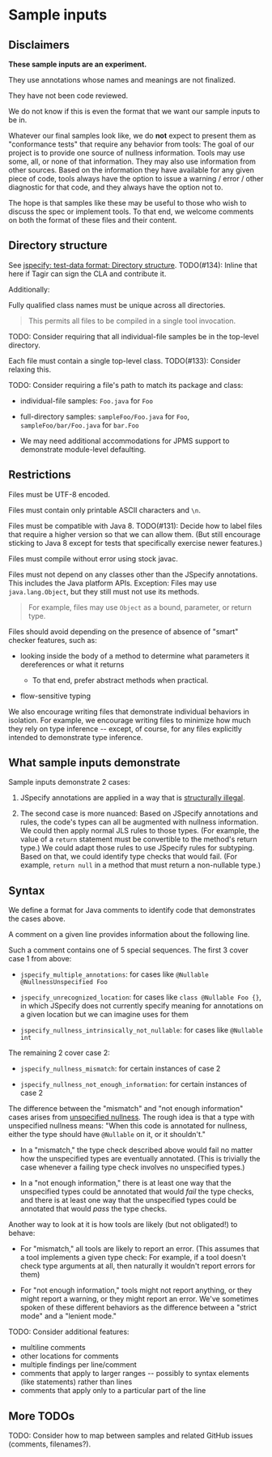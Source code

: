 # Sample inputs

## Disclaimers

**These sample inputs are an experiment.**

They use annotations whose names and meanings are not finalized.

They have not been code reviewed.

We do not know if this is even the format that we want our sample inputs to be
in.

Whatever our final samples look like, we do **not** expect to present them as
"conformance tests" that require any behavior from tools: The goal of our
project is to provide one source of nullness information. Tools may use some,
all, or none of that information. They may also use information from other
sources. Based on the information they have available for any given piece of
code, tools always have the option to issue a warning / error / other diagnostic
for that code, and they always have the option not to.

The hope is that samples like these may be useful to those who wish to discuss
the spec or implement tools. To that end, we welcome comments on both the format
of these files and their content.

## Directory structure

See
[jspecify: test-data format: Directory structure](https://docs.google.com/document/d/1JVH2p61kReO8bW4AKnbkpybPYlUulVmyNrR1WRIEE_k/edit#bookmark=id.2t1r58i5a03s).
TODO(#134): Inline that here if Tagir can sign the CLA and contribute it.

Additionally:

Fully qualified class names must be unique across all directories.

> This permits all files to be compiled in a single tool invocation.

TODO: Consider requiring that all individual-file samples be in the top-level
directory.

Each file must contain a single top-level class. TODO(#133): Consider relaxing
this.

TODO: Consider requiring a file's path to match its package and class:

-   individual-file samples: `Foo.java` for `Foo`

-   full-directory samples: `sampleFoo/Foo.java` for `Foo`,
    `sampleFoo/bar/Foo.java` for `bar.Foo`

-   We may need additional accommodations for JPMS support to demonstrate
    module-level defaulting.

## Restrictions

Files must be UTF-8 encoded.

Files must contain only printable ASCII characters and `\n`.

Files must be compatible with Java 8. TODO(#131): Decide how to label files that
require a higher version so that we can allow them. (But still encourage
sticking to Java 8 except for tests that specifically exercise newer features.)

Files must compile without error using stock javac.

Files must not depend on any classes other than the JSpecify annotations. This
includes the Java platform APIs. Exception: Files may use `java.lang.Object`,
but they still must not use its methods.

> For example, files may use `Object` as a bound, parameter, or return type.

Files should avoid depending on the presence of absence of "smart" checker
features, such as:

-   looking inside the body of a method to determine what parameters it
    dereferences or what it returns

    -   To that end, prefer abstract methods when practical.

-   flow-sensitive typing

We also encourage writing files that demonstrate individual behaviors in
isolation. For example, we encourage writing files to minimize how much they
rely on type inference -- except, of course, for any files explicitly intended
to demonstrate type inference.

## What sample inputs demonstrate

Sample inputs demonstrate 2 cases:

1.  JSpecify annotations are applied in a way that is
    [structurally illegal](https://docs.google.com/document/d/15NND5nBxMkZ-Us6wz3Pfbt4ODIaWaJ6JDs4w6h9kUaY/edit#heading=h.ib00ltjpj1xa).

    <!-- TODO: Are we happy with the term "illegal?" -->

2.  The second case is more nuanced: Based on JSpecify annotations and rules,
    the code's types can all be augmented with nullness information. We could
    then apply normal JLS rules to those types. (For example, the value of a
    `return` statement must be convertible to the method's return type.) We
    could adapt those rules to use JSpecify rules for subtyping. Based on that,
    we could identify type checks that would fail. (For example, `return null`
    in a method that must return a non-nullable type.)

    <!-- TODO: Update links to point to the markup-format spec and glossary. -->

## Syntax

We define a format for Java comments to identify code that demonstrates the
cases above.

A comment on a given line provides information about the following line.

Such a comment contains one of 5 special sequences. The first 3 cover case 1
from above:

-   `jspecify_multiple_annotations`: for cases like `@Nullable
    @NullnessUnspecified Foo`

-   `jspecify_unrecognized_location`: for cases like `class @Nullable Foo {}`,
    in which JSpecify does not currently specify meaning for annotations on a
    given location but we can imagine uses for them

-   `jspecify_nullness_intrinsically_not_nullable`: for cases like `@Nullable
    int`

The remaining 2 cover case 2:

-   `jspecify_nullness_mismatch`: for certain instances of case 2

-   `jspecify_nullness_not_enough_information`: for certain instances of case 2

The difference between the "mismatch" and "not enough information" cases arises
from
[unspecified nullness](https://docs.google.com/document/d/1KQrBxwaVIPIac_6SCf--w-vZBeHkTvtaqPSU_icIccc/edit#bookmark=id.xb9w6p3ilsq3).
The rough idea is that a type with unspecified nullness means: "When this code
is annotated for nullness, either the type should have `@Nullable` on it, or it
shouldn't."

-   In a "mismatch," the type check described above would fail no matter how the
    unspecified types are eventually annotated. (This is trivially the case
    whenever a failing type check involves no unspecified types.)

-   In a "not enough information," there is at least one way that the
    unspecified types could be annotated that would _fail_ the type checks, and
    there is at least one way that the unspecified types could be annotated that
    would _pass_ the type checks.

Another way to look at it is how tools are likely (but not obligated!) to
behave:

-   For "mismatch," all tools are likely to report an error. (This assumes that
    a tool implements a given type check: For example, if a tool doesn't check
    type arguments at all, then naturally it wouldn't report errors for them)

-   For "not enough information," tools might not report anything, or they might
    report a warning, or they might report an error. We've sometimes spoken of
    these different behaviors as the difference between a "strict mode" and a
    "lenient mode."

TODO: Consider additional features:

-   multiline comments
-   other locations for comments
-   multiple findings per line/comment
-   comments that apply to larger ranges -- possibly to syntax elements (like
    statements) rather than lines
-   comments that apply only to a particular part of the line

## More TODOs

TODO: Consider how to map between samples and related GitHub issues (comments,
filenames?).
